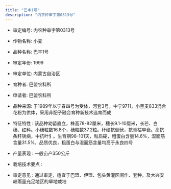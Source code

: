 ```yaml
---
title: "巴丰1号"
description: "内农种审字第0313号"
---
```

* 审定编号:  内农种审字第0313号

*  作物名称:  小麦

*  品种名称:  巴丰1号

*  审定年份:  1999

*  审定单位:  内蒙古自治区

* 育种者:  巴盟农科所

*  申请者:  巴盟农科所

*  品种来源:  于1989年以宁春四号为受体，河套3号，中宁9711，小黑麦833混合花粉为供体，采用非配子融合育种新技术选育而成


*  特征特性 : 
 该品种幼苗直立，株高78-82厘米，穗长9.1-10厘米，长芒、白穗、红料。小穗粒数16.8个，穗粒数37.2粒。秆硬抗倒伏，抗青枯早衰。高抗条秆锈病，中抗叶犭。生育期98-101天，粒质硬，粗蛋白含量14.6%，湿面筋含量31.5%，品质优良，粗蛋白与湿面筋含量均高于永良四号

 
*  产量表现 : 
一般亩产350公斤


*  栽培技术要点 : 


*  审定意见 : 
通过审定，适宜于巴盟、伊盟、包头黄灌区间作、套种，及大兴安岭雨量充足地区的旱地栽培

